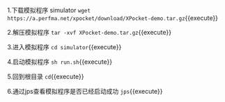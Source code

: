 
1.下载模拟程序 simulator
`wget https://a.perfma.net/xpocket/download/XPocket-demo.tar.gz`{{execute}}

2.解压模拟程序
`tar -xvf XPocket-demo.tar.gz`{{execute}}

3.进入模拟程序
`cd simulator`{{execute}}

4.启动模拟程序
`sh run.sh`{{execute}}

5.回到根目录
`cd`{{execute}}

6.通过jps查看模拟程序是否已经启动成功
`jps`{{execute}}